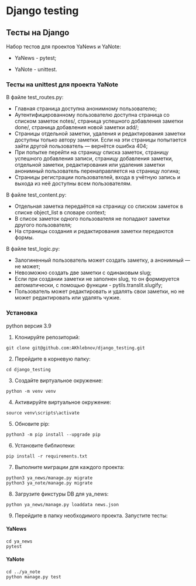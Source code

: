 # Django testing  

## Тесты на Django

Набор тестов для проектов YaNews и YaNote:

- YaNews - pytest;

- YaNote - unittest.

### Тесты на unittest для проекта YaNote

В файле test_routes.py:

- Главная страница доступна анонимному пользователю;
- Аутентифицированному пользователю доступна страница со списком заметок notes/, страница успешного добавления заметки done/, страница добавления новой заметки add/;
- Страницы отдельной заметки, удаления и редактирования заметки доступны только автору заметки. Если на эти страницы попытается зайти другой пользователь — вернётся ошибка 404;
- При попытке перейти на страницу списка заметок, страницу успешного добавления записи, страницу добавления заметки, отдельной заметки, редактирования или удаления заметки анонимный пользователь перенаправляется на страницу логина;
- Страницы регистрации пользователей, входа в учётную запись и выхода из неё доступны всем пользователям.

В файле test_content.py:

- Отдельная заметка передаётся на страницу со списком заметок в списке object_list в словаре context;
- В список заметок одного пользователя не попадают заметки другого пользователя;
- На страницы создания и редактирования заметки передаются формы.

В файле test_logic.py:

- Залогиненный пользователь может создать заметку, а анонимный — не может;
- Невозможно создать две заметки с одинаковым slug;
- Если при создании заметки не заполнен slug, то он формируется автоматически, с помощью функции - pytils.translit.slugify;
- Пользователь может редактировать и удалять свои заметки, но не может редактировать или удалять чужие.

### Установка

python версия 3.9

1. Клонируйте репозиторий:
```
git clone git@github.com:AKhlebnov/django_testing.git
```

2. Перейдите в корневую папку:
```
cd django_testing
```

3. Создайте виртуальное окружение:
```
python -m venv venv
```

4. Активируйте виртуальное окружение:
```
source venv\scripts\activate
```

5. Обновите pip:
```
python3 -m pip install --upgrade pip
```

6. Установите библиотеки:
```
pip install -r requirements.txt
```

7. Выполните миграции для каждого проекта:
```
python3 ya_news/manage.py migrate
python3 ya_note/manage.py migrate
```

8. Загрузите фикстуры DB для ya_news:
```
python ya_news/manage.py loaddata news.json
```

9. Перейдите в папку необходимого проекта. Запустите тесты:

#### YaNews
```
cd ya_news
pytest
```

#### YaNote
```
cd ../ya_note
python manage.py test
```